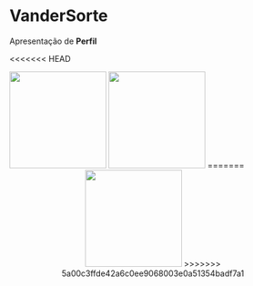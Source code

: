 # VanderSorte
 
Apresentação de **Perfil**

<<<<<<< HEAD
<div>
<img  height="170em" src="https://github-readme-stats.vercel.app/api?username=vandersorte&show_icons=true&theme=radical"/>
<img height="170em"src="https:github-readme-statsvercelappapitop-langsusername=vandersortelayout=compactlangs_count=16theme=radical"/>
=======
<div align="center">
<img  height="170em" src="https://github-readme-stats.vercel.app/api?username=vandersorte&show_icons=true&theme"/>
>>>>>>> 5a00c3ffde42a6c0ee9068003e0a51354badf7a1
</div>


